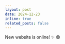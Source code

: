```yaml
---
layout: post
date: 2024-12-23
inline: true
related_posts: false
---
```


New website is online! :sparkles: :smile:

